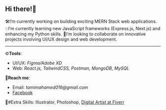 ## Hi there!👋

🛠️I’m currently working on building exciting MERN Stack web applications.
💡I’m currently learning new JavaScript frameworks (Express.js, Next.js) and enhancing my Python skills.
🔭I’m looking to collaborate on innovative projects involving UI/UX design and web development.

----------
⚙️**Tools**:
   - UI/UX: _Figma/Adobe XD_
   - Web: _React.js, TailwindCSS, Postman, MongoDB, MySQL_


🤝**Reach me**: 
+ Email: _tamimahamed016@gmail.com_
+ [Facebook](https://www.facebook.com/tamim.ssgt/)


📌#Extra Skills:
Illustrator, Photoshop, 
[Digital Artist at Fiverr](https://www.fiverr.com/tamimahamed365)


